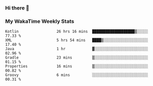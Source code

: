 ### Hi there 👋

<!--
**royschrauwen/royschrauwen** is a ✨ _special_ ✨ repository because its `README.md` (this file) appears on your GitHub profile.

Here are some ideas to get you started:

- 🔭 I’m currently working on ...
- 🌱 I’m currently learning ...
- 👯 I’m looking to collaborate on ...
- 🤔 I’m looking for help with ...
- 💬 Ask me about ...
- 📫 How to reach me: ...
- 😄 Pronouns: ...
- ⚡ Fun fact: ...
-->


### My WakaTime Weekly Stats
<!--START_SECTION:waka-->

```text
Kotlin                 26 hrs 16 mins  ███████████████████▒░░░░░   77.33 %
XML                    5 hrs 54 mins   ████▒░░░░░░░░░░░░░░░░░░░░   17.40 %
Java                   1 hr            ▓░░░░░░░░░░░░░░░░░░░░░░░░   02.96 %
Gradle                 23 mins         ▒░░░░░░░░░░░░░░░░░░░░░░░░   01.15 %
Properties             16 mins         ▒░░░░░░░░░░░░░░░░░░░░░░░░   00.82 %
Groovy                 6 mins          ░░░░░░░░░░░░░░░░░░░░░░░░░   00.31 %
```

<!--END_SECTION:waka-->
